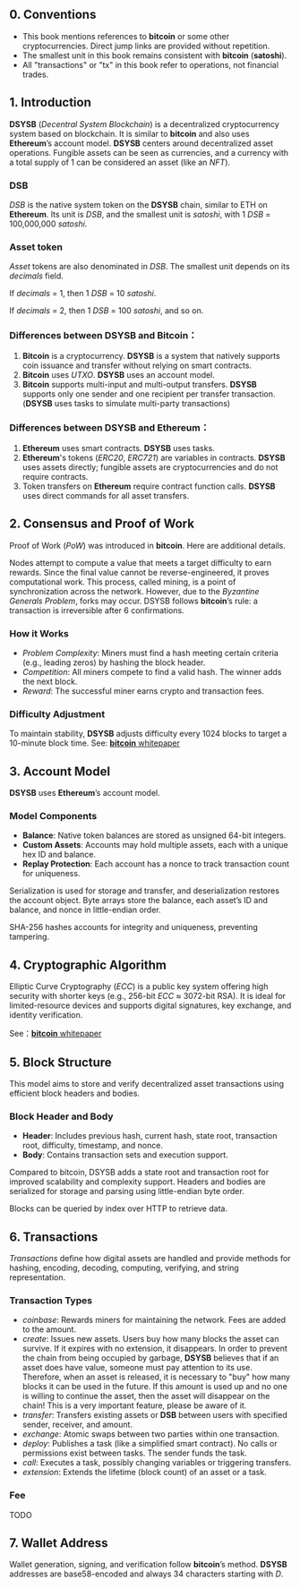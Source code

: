 ## 0. Conventions
- This book mentions references to __bitcoin__ or some other cryptocurrencies. Direct jump links are provided without repetition.
- The smallest unit in this book remains consistent with __bitcoin__ (__satoshi__).
- All "transactions" or "tx" in this book refer to operations, not financial trades.

## 1. Introduction
__DSYSB__ (_Decentral System Blockchain_) is a decentralized cryptocurrency system based on blockchain. It is similar to __bitcoin__ and also uses __Ethereum__’s account model. __DSYSB__ centers around decentralized asset operations. Fungible assets can be seen as currencies, and a currency with a total supply of 1 can be considered an asset (like an _NFT_).

### DSB
_DSB_ is the native system token on the __DSYSB__ chain, similar to ETH on __Ethereum__. Its unit is _DSB_, and the smallest unit is _satoshi_, with 1 _DSB_ = 100,000,000 _satoshi_.

### Asset token
_Asset_ tokens are also denominated in _DSB_. The smallest unit depends on its _decimals_ field.

If _decimals_ = 1, then 1 _DSB_ = 10 _satoshi_.

If _decimals_ = 2, then 1 _DSB_ = 100 _satoshi_, and so on.

### Differences between DSYSB and Bitcoin：
1. __Bitcoin__ is a cryptocurrency. __DSYSB__ is a system that natively supports coin issuance and transfer without relying on smart contracts.
2. __Bitcoin__ uses _UTXO_. __DSYSB__ uses an account model.
3. __Bitcoin__ supports multi-input and multi-output transfers. __DSYSB__ supports only one sender and one recipient per transfer transaction. (__DSYSB__ uses tasks to simulate multi-party transactions)

### Differences between DSYSB and Ethereum：
1. __Ethereum__ uses smart contracts. __DSYSB__ uses tasks.
2. __Ethereum__'s tokens (_ERC20_, _ERC721_) are variables in contracts. __DSYSB__ uses assets directly; fungible assets are cryptocurrencies and do not require contracts.
3. Token transfers on __Ethereum__ require contract function calls. __DSYSB__ uses direct commands for all asset transfers.

## 2. Consensus and Proof of Work
Proof of Work (_PoW_) was introduced in __bitcoin__. Here are additional details.

Nodes attempt to compute a value that meets a target difficulty to earn rewards. Since the final value cannot be reverse-engineered, it proves computational work.
This process, called mining, is a point of synchronization across the network. However, due to the _Byzantine Generals Problem_, forks may occur.
DSYSB follows __bitcoin__’s rule: a transaction is irreversible after 6 confirmations.

### How it Works
- _Problem Complexity_: Miners must find a hash meeting certain criteria (e.g., leading zeros) by hashing the block header.
- _Competition_: All miners compete to find a valid hash. The winner adds the next block.
- _Reward_: The successful miner earns crypto and transaction fees.

### Difficulty Adjustment
To maintain stability, __DSYSB__ adjusts difficulty every 1024 blocks to target a 10-minute block time.
See: [__bitcoin__ whitepaper](https://bitcoin.org/bitcoin.pdf)

## 3. Account Model
__DSYSB__ uses __Ethereum__’s account model.

### Model Components
- __Balance__: Native token balances are stored as unsigned 64-bit integers.
- __Custom Assets__: Accounts may hold multiple assets, each with a unique hex ID and balance.
- __Replay Protection__: Each account has a nonce to track transaction count for uniqueness.

Serialization is used for storage and transfer, and deserialization restores the account object. Byte arrays store the balance, each asset’s ID and balance, and nonce in little-endian order.

SHA-256 hashes accounts for integrity and uniqueness, preventing tampering.

## 4. Cryptographic Algorithm
Elliptic Curve Cryptography (_ECC_) is a public key system offering high security with shorter keys (e.g., 256-bit _ECC_ ≈ 3072-bit RSA). It is ideal for limited-resource devices and supports digital signatures, key exchange, and identity verification.

See：[__bitcoin__ whitepaper](https://bitcoin.org/bitcoin.pdf)

## 5. Block Structure
This model aims to store and verify decentralized asset transactions using efficient block headers and bodies.

### Block Header and Body
- __Header__: Includes previous hash, current hash, state root, transaction root, difficulty, timestamp, and nonce.
- __Body__: Contains transaction sets and execution support.

Compared to bitcoin, DSYSB adds a state root and transaction root for improved scalability and complexity support. Headers and bodies are serialized for storage and parsing using little-endian byte order.

Blocks can be queried by index over HTTP to retrieve data.

## 6. Transactions
_Transactions_ define how digital assets are handled and provide methods for hashing, encoding, decoding, computing, verifying, and string representation.

### Transaction Types
- _coinbase_: Rewards miners for maintaining the network. Fees are added to the amount.
- _create_: Issues new assets. Users buy how many blocks the asset can survive. If it expires with no extension, it disappears. In order to prevent the chain from being occupied by garbage, __DSYSB__ believes that if an asset does have value, someone must pay attention to its use. Therefore, when an asset is released, it is necessary to "buy" how many blocks it can be used in the future. If this amount is used up and no one is willing to continue the asset, then the asset will disappear on the chain! This is a very important feature, please be aware of it.
- _transfer_: Transfers existing assets or __DSB__ between users with specified sender, receiver, and amount.
- _exchange_: Atomic swaps between two parties within one transaction.
- _deploy_: Publishes a task (like a simplified smart contract). No calls or permissions exist between tasks. The sender funds the task.
- _call_: Executes a task, possibly changing variables or triggering transfers.
- _extension_: Extends the lifetime (block count) of an asset or a task.

### Fee
TODO

## 7. Wallet Address
Wallet generation, signing, and verification follow __bitcoin__’s method. __DSYSB__ addresses are base58-encoded and always 34 characters starting with _D_.

